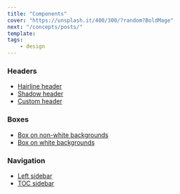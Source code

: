 ```yaml
---
title: "Components"
cover: "https://unsplash.it/400/300/?random?BoldMage"
next: "/concepts/posts/"
template:
tags:
    - design
---
```


### Headers

- [Hairline header](/design/components/hairline-header/)
- [Shadow header](/design/components/shadow-header/)
- [Custom header](/design/components/custom-header/)


### Boxes

- [Box on non-white backgrounds]()
- [Box on white backgrounds]()

### Navigation

- [Left sidebar]()
- [TOC sidebar]()